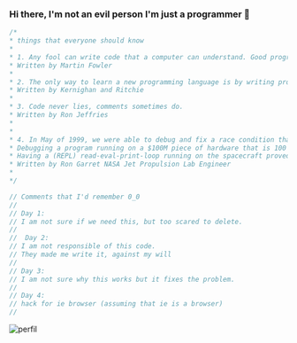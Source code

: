 ### Hi there, I'm not an evil person I'm just a programmer 👋

```javascript
/*
* things that everyone should know
*
* 1. Any fool can write code that a computer can understand. Good programmers write code that humans can understand.
* Written by Martin Fowler 
*
* 2. The only way to learn a new programming language is by writing programs in it.
* Written by Kernighan and Ritchie
*
* 3. Code never lies, comments sometimes do.
* Written by Ron Jeffries
*
*
* 4. In May of 1999, we were able to debug and fix a race condition that had not shown up during ground testing.
* Debugging a program running on a $100M piece of hardware that is 100 million km away is an interesting experience.
* Having a (REPL) read-eval-print-loop running on the spacecraft proved invaluable in finding and fixing the problem.
* Written by Ron Garret NASA Jet Propulsion Lab Engineer
*
*/
```

```javascript
// Comments that I'd remember 0_0
//
// Day 1:
// I am not sure if we need this, but too scared to delete. 
//
//  Day 2:
// I am not responsible of this code.
// They made me write it, against my will
//
// Day 3:
// I am not sure why this works but it fixes the problem. 
//
// Day 4:
// hack for ie browser (assuming that ie is a browser)
//
```

![perfil](https://user-images.githubusercontent.com/1643177/154865916-b6f8f12c-fee4-43fb-8b35-0b0128d439a8.gif)
